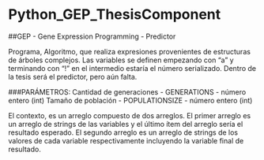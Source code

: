 # Python_GEP_ThesisComponent

##GEP - Gene Expression Programming - Predictor 

Programa, Algoritmo, que realiza expresiones provenientes de estructuras de árboles complejos. Las variables se definen empezando con “a” y terminando con “!” en el intermedio estaría el número serializado.
Dentro de la tesis será el predictor, pero aún falta.

###PARÁMETROS:
Cantidad de generaciones - GENERATIONS - número entero (int)
Tamaño de población - POPULATIONSIZE - número entero (int)

El contexto, es un arreglo compuesto de dos arreglos. 
El primer arreglo es un arreglo de strings de las variables y el último ítem del arreglo sería el resultado esperado.
El segundo arreglo es un arreglo de strings de los valores de cada variable respectivamente incluyendo la variable final de resultado.
